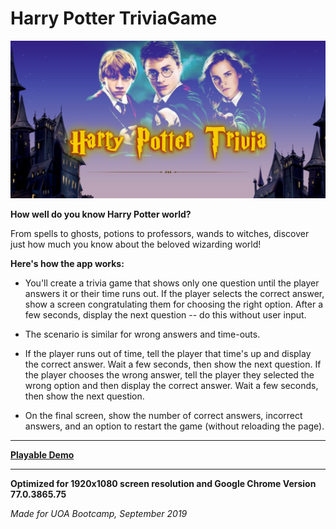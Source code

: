 # Harry Potter TriviaGame

![Banner](assets/images/githubtpl.png)

**How well do you know Harry Potter world?**

From spells to ghosts, potions to professors, wands to witches, discover just how much you know about the beloved wizarding world!


**Here's how the app works:**

*   You'll create a trivia game that shows only one question until the player answers it or their time runs out.
If the player selects the correct answer, show a screen congratulating them for choosing the right option. After a few seconds, display the next question -- do this without user input.

*   The scenario is similar for wrong answers and time-outs.


*   If the player runs out of time, tell the player that time's up and display the correct answer. Wait a few seconds, then show the next question.
If the player chooses the wrong answer, tell the player they selected the wrong option and then display the correct answer. Wait a few seconds, then show the next question.


*   On the final screen, show the number of correct answers, incorrect answers, and an option to restart the game (without reloading the page).

---

**[Playable Demo](https://malinkamell.github.io/TriviaGame/)**

---

**Optimized for 1920x1080 screen resolution and Google Chrome Version 77.0.3865.75**

_Made for UOA Bootcamp, September 2019_